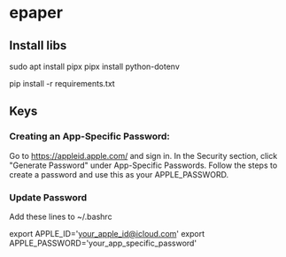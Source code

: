 # epaper

## Install libs
sudo apt install pipx
pipx install python-dotenv

pip install -r requirements.txt

## Keys

### Creating an App-Specific Password:

Go to https://appleid.apple.com/ and sign in.
In the Security section, click "Generate Password" under App-Specific Passwords.
Follow the steps to create a password and use this as your APPLE_PASSWORD.

### Update Password

Add these lines to ~/.bashrc

export APPLE_ID='your_apple_id@icloud.com'
export APPLE_PASSWORD='your_app_specific_password'